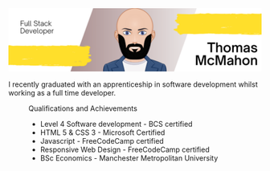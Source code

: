 <img src="https://github.com/mcmahon91/kidsmix/blob/master/Thomas%20McMahon.png?raw=true" alt="Thomas McMahon.png">

<p>I recently graduated with an apprenticeship in software development whilst working as a full time developer.</p>

<figure>
    <figcaption>Qualifications and Achievements</figcaption>
    <ul>
        <li>Level 4 Software development - BCS certified</li>
        <li>HTML 5 & CSS 3 - Microsoft Certified</li>
        <li>Javascript - FreeCodeCamp certified</li>
        <li>Responsive Web Design -  FreeCodeCamp certified</li>
        <li>BSc Economics - Manchester Metropolitan University</li>
    </ul>
</figure>

<!--
**mcmahon91/mcmahon91** is a ✨ _special_ ✨ repository because its `README.md` (this file) appears on your GitHub profile.

Here are some ideas to get you started:

- 🔭 I’m currently working on ...
- 🌱 I’m currently learning ...
- 👯 I’m looking to collaborate on ...
- 🤔 I’m looking for help with ...
- 💬 Ask me about ...
- 📫 How to reach me: ...
- 😄 Pronouns: ...
- ⚡ Fun fact: ...
-->
